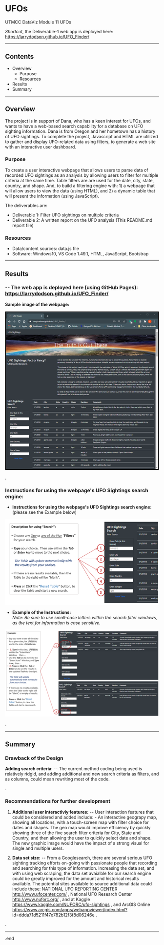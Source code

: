 # UFOs
UTMCC DataViz Module 11 UFOs  

  *Shortcut*, the Deliverable-1 web app is deployed here:  https://larrydodson.github.io/UFO_Finder/ 

---

## Contents 
  * Overview
    - Purpose
    - Resources
  * Results
  * Summary

---  

## Overview 
  
  The project is in support of Dana, who has a keen interest for UFOs, and wants to have a web-based search capability for a database on UFO sighting information. Dana is from Oregon and her hometown has a history of UFO sightings. To complete the project, Javascript and HTML are utilized to gather and display UFO-related data using filters, to generate a web site with an interactive user dashboard. 

   ### Purpose
   
   To create a user interactive webpage that allows users to parse data of recorded UFO sightings as an analysis by allowing users to filter for multiple criteria at the same time. Table filters are are used for the date, city, state, country, and shape. And, to build a filtering engine with: 1) a webpage that will allow users to view the data (using HTML), and 2) a dynamic table that will present the information (using JavaScript).

  
   The deliverables are:  
   
   - Deliverable 1: Filter UFO sightings on multiple criteria
   - Deliverable 2: A written report on the UFO analysis (This README.md report file)
  
   
  
   ### Resources
  * Data/content sources: data.js file 
  * Software: Windows10, VS Code 1.49.1, HTML, JavaScript, Bootstrap
  
--- 

## Results
  
  ###  -- The web app is deployed here (using GitHub Pages):  https://larrydodson.github.io/UFO_Finder/
  
   **Sample image of the webpage:**
   
   ![UFO_Finder_webpage.png](https://github.com/larrydodson/UFOs/blob/main/static/images/UFO_Finder_webpage.png)
   

.

  ### Instructions for using the webpage's UFO Sightings search engine: 
    
  * **Instructions for using the webpage's UFO Sightings search engine:**     
    (please see the Example below) 
  
  
   ![Search_description.png](https://github.com/larrydodson/UFOs/blob/main/static/images/Search_description.png)
   



 * **Example of the Instructions:**   
   *Note: Be sure to use small-case letters within the search filter windows, as the text for information is case sensitive.*
 
 
  ![instructions.png](https://github.com/larrydodson/UFOs/blob/main/static/images/instructions.png)


.   

--- 

## Summary
  
  ### Drawback of the Design 
   **Adding search criteria**:  --  The current method coding being used is relatively ridgid, and adding additional and new search criteria as filters, and as columns, could mean rewriting most of the code. 


.
  
  ### Recommendations for further development

   1. **Additional user interactiviy features:**  --  User interaction features that could be considered and added include:
    - An interactive geograpy map, showing all locations, with a touch-screen map with filter choice for dates and shapes. The geo map would improve efficiency by quickly showing three of the five search filter criteria for City, State and Country, and then allowing the user to quickly select date and shape. The new graphic image would have the impact of a strong visual for single and multiple users. 
  
   2. **Data set size:**  --  From a Googlesearch, there are several serious UFO sighting tracking efforts on-going with passionate people that recording and searching for this type of information. Increasing the data set, and with using web scraping, the data set avaialble for our search engine could be greatly improved for the amount and historical results available. The potential sites available to source additional data could include these: NATIONAL UFO REPORTING CENTER http://www.ufocenter.com/ ,  National UFO Research Center http://www.nuforc.org/ , and at Kaggle https://www.kaggle.com/NUFORC/ufo-sightings , and ArcGIS Online https://www.arcgis.com/apps/webappviewer/index.html?id=ddda71d5211f47e782b12f3f8d06246e .
  

.
   
--- 

.end 
